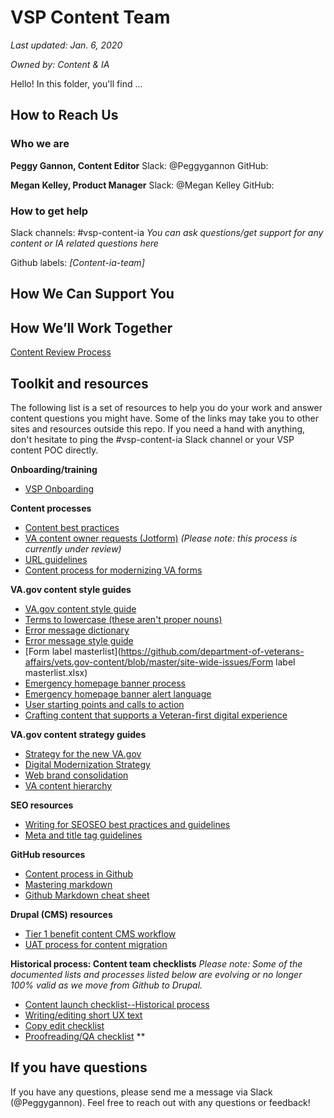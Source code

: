 # VSP Content Team 

*Last updated: Jan. 6, 2020*

*Owned by: Content & IA*

Hello! In this folder, you'll find ...



## How to Reach Us

### Who we are

**Peggy Gannon, Content Editor**
Slack: @Peggygannon
GitHub: 

**Megan Kelley, Product Manager**
Slack: @Megan Kelley
GitHub: 

### How to get help

Slack channels: 
#vsp-content-ia
*You can ask questions/get support for any content or IA related questions here*

Github labels:
*[Content-ia-team]*



## How We Can Support You





## How We’ll Work Together

[Content Review Process](https://drive.google.com/a/oddball.io/open?id=1vV9geH0o5H1wCkV4iQuE_7KGC7-nNjAcCHiIHES_aNI) 





## Toolkit and resources

The following list is a set of resources to help you do your work and answer content questions you might have. Some of the links may take you to other sites and resources outside this repo. If you need a hand with anything, don't hesitate to ping the #vsp-content-ia Slack channel or your VSP content POC directly.

**Onboarding/training**

- [VSP Onboarding](https://github.com/department-of-veterans-affairs/va.gov-team/tree/master/platform/working-with-vsp/onboarding)



**Content processes**

- [Content best practices](https://github.com/department-of-veterans-affairs/va.gov-team/blob/master/platform/content/content-best-practices.md)
- [VA content owner requests (Jotform)](https://github.com/department-of-veterans-affairs/vets.gov-content/blob/master/templates-and-guides/guides/content-update-form-process.md) *(Please note: this process is currently under review)*
- [URL guidelines](https://github.com/department-of-veterans-affairs/va.gov-team/blob/master/platform/information-architecture/url-guidelines.md)
- [Content process for modernizing VA forms](https://github.com/department-of-veterans-affairs/vets.gov-content/blob/master/templates-and-guides/guides/content-process-for-VA-forms.md)



**VA.gov content style guides**

- [VA.gov content style guide](https://design.va.gov/content-style-guide/)
- [Terms to lowercase (these aren't proper nouns)](https://github.com/department-of-veterans-affairs/vets.gov-content/blob/master/templates-and-guides/list-of-terms-to-lowercase.md)
- [Error message dictionary](https://design.va.gov/patterns/messaging-dictionary)
- [Error message style guide](https://design.va.gov/patterns/messaging-error-messages)
- [Form label masterlist](https://github.com/department-of-veterans-affairs/vets.gov-content/blob/master/site-wide-issues/Form label masterlist.xlsx)
- [Emergency homepage banner process](https://github.com/department-of-veterans-affairs/va.gov-team-sensitive/blob/3c243ef4aeb3e68f14993f8f429764f98a5cfddd/VA.gov-homepage-banner-texts-preapproved-v5-020919.pdf)
- [Emergency homepage banner alert language](https://github.com/department-of-veterans-affairs/va.gov-team/blob/master/products/global/banners/natural-disasters/2018-alert-banner-language.md)
- [User starting points and calls to action](https://github.com/department-of-veterans-affairs/va.gov-team-sensitive/blob/366af8d45ce4c639b506ad8426008871f9e2c960/New-VA.gov-starting-points-and-CTAs-2019-03.pdf)
- [Crafting content that supports a Veteran-first digital experience](https://github.com/department-of-veterans-affairs/va.gov-team-sensitive/blob/3c243ef4aeb3e68f14993f8f429764f98a5cfddd/content-style-guide-training-with-VHA-071119.pdf)



**VA.gov content strategy guides**

- [Strategy for the new VA.gov](https://github.com/department-of-veterans-affairs/va.gov-team/tree/master/products/va-gov-relaunch-2018/va-gov-strategy)
- [Digital Modernization Strategy](https://github.com/department-of-veterans-affairs/va.gov-team/blob/master/products/va-gov-relaunch-2018/va-gov-strategy/digitalmodernizationstrategy.pdf)
- [Web brand consolidation](https://github.com/department-of-veterans-affairs/va.gov-team/blob/master/products/va-gov-relaunch-2018/va-gov-strategy/the-new-va.gov-briefing-2019-07.pdf)
- [VA content hierarchy](https://github.com/department-of-veterans-affairs/va.gov-team-sensitive/blob/d6a92604f5bfd62c0078f3bcb0544460d491f7c0/content-tiers-VA.gov.pdf)



**SEO resources**

- [Writing for SEO](https://design.va.gov/content-style-guide/seo)[SEO best practices and guidelines](https://github.com/department-of-veterans-affairs/va.gov-team/blob/master/platform/information-architecture/seo-best-practices.md)
- [Meta and title tag guidelines](https://design.va.gov/content-style-guide/seo#meta-properties)



**GitHub resources**

- [Content process in Github](https://github.com/department-of-veterans-affairs/vets.gov-content/blob/master/templates-and-guides/guides/GitHub_content_process.pdf)
- [Mastering markdown](https://guides.github.com/features/mastering-markdown/)
- [Github Markdown cheat sheet](https://github.com/adam-p/markdown-here/wiki/Markdown-Cheatsheet)



**Drupal (CMS) resources**

- [Tier 1 benefit content CMS workflow](https://github.com/department-of-veterans-affairs/va.gov-team-sensitive/blob/3c243ef4aeb3e68f14993f8f429764f98a5cfddd/Tier-1-benefit-content-CMS-workflow-071119-combined.pdf)
- [UAT process for content migration](https://github.com/department-of-veterans-affairs/vets.gov-content/blob/master/templates-and-guides/checklists/UAT-process-for-content-migration.md)



**Historical process: Content team checklists**
*Please note: Some of the documented lists and processes listed below are evolving or no longer 100% valid as we move from Github to Drupal.*

- [Content launch checklist--Historical process](https://github.com/department-of-veterans-affairs/vets.gov-content/blob/master/templates-and-guides/checklists/new-content-launch.md)
- [Writing/editing short UX text](https://github.com/department-of-veterans-affairs/vets.gov-content/blob/master/templates-and-guides/checklists/rewrite-or-edit-short-UX-text.md)
- [Copy edit checklist](https://github.com/department-of-veterans-affairs/vets.gov-content/blob/master/templates-and-guides/checklists/copyedit-checklist.md)
- [Proofreading/QA checklist](https://github.com/department-of-veterans-affairs/vets.gov-content/blob/master/templates-and-guides/checklists/proofreading-QA-checklist.md) **



## If you have questions

If you have any questions, please send me a message via Slack (@Peggygannon). Feel free to reach out with any questions or feedback!

